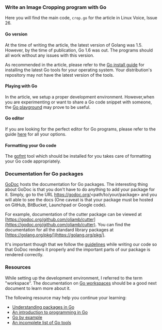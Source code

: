 ### Write an Image Cropping program with Go

Here you will find the main code, ``crop.go`` for the article in Linux Voice, Issue 26. 

#### Go version

At the time of writing the article, the latest version of Golang was 1.5. However, by the time of publication, Go 1.6 was out. The programs should all work without any issues with this version. 

As recommended in the article, please refer to the [Go install guide](https://golang.org/doc/install) for installing the latest Go tools for your operating system. Your distribution's repository may not have the latest version of the tools.

#### Playing with Go

In the article, we setup a proper development environment. However,when you are experimenting or want to share a Go code snippet with someone, the [Go playground](https://play.golang.org) may prove to be useful.

#### Go editor

If you are looking for the perfect editor for Go programs, please refer to the guide [here](https://github.com/golang/go/wiki/IDEsAndTextEditorPlugins) for all your options.

#### Formatting your Go code

The [gofmt](https://blog.golang.org/go-fmt-your-code) tool which should be installed for you takes care of formatting your Go code appropriately.

### Documentation for Go packages

[GoDoc](https://godoc.org/) hosts the documentation for Go packages. The interesting thing about GoDoc is that you don't have to do anything to add your package for it. Simply, go to the URL https://godoc.org/<path/to/your/package> and you will able to see the docs (One caveat is that your package must be hosted on GitHub, BitBucket, Launchpad or Google code). 

For example, documentation of the cutter package can be viewed at [https://godoc.org/github.com/oliamb/cutter](https://godoc.org/github.com/oliamb/cutter). You can find the documentation for all the standard library packages at [https://golang.org/pkg/](https://golang.org/pkg/).

It's important though that we follow the [guidelines](http://blog.golang.org/godoc-documenting-go-code) while writing our code so that GoDoc renders it properly and the important parts of our package is rendered correctly.


### Resources

While setting up the development environment, I referred to the term "workspace". The documentation on [Go workspaces](https://golang.org/doc/code.html#Workspaces) should be a good next document to learn more about it.

The following resource may help you continue your learning:

- [Understanding packages in Go](http://thenewstack.io/understanding-golang-packages)
- [An introduction to programming in Go](https://www.golang-book.com/books/intro)
- [Go by example](https://www.gobyexample.com)
- [An incomplete list of Go tools](http://dominik.honnef.co/posts/2014/12/an_incomplete_list_of_go_tools/)
